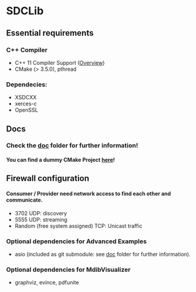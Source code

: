 # SDCLib

## Essential requirements
### C++ Compiler
- C++ 11 Compiler Support ([Overview](https://en.cppreference.com/w/cpp/compiler_support#cpp11))
- CMake (> 3.5.0), pthread

### Dependecies:  
- XSDCXX  
- xerces-c  
- OpenSSL  

## Docs
### Check the [doc](doc/) folder for further information!
#### You can find a dummy CMake Project [here](Examples/CMakeExample)!
  
## Firewall configuration
#### Consumer / Provider need network access to find each other and communicate.  
- 3702 UDP: discovery  
- 5555 UDP: streaming  
- Random (free system assigned) TCP: Unicast traffic  

### Optional dependencies for Advanced Examples
- asio (included as git submodule: see [doc](doc/) folder for further information).

### Optional dependencies for MdibVisualizer
- graphviz, evince, pdfunite
